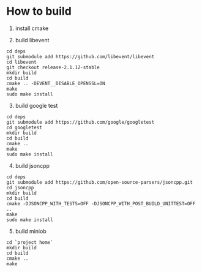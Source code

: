 # How to build
1. install cmake



2. build libevent

```
cd deps
git submodule add https://github.com/libevent/libevent
cd libevent
git checkout release-2.1.12-stable
mkdir build
cd build
cmake .. -DEVENT__DISABLE_OPENSSL=ON
make
sudo make install
```

3. build google test
```
cd deps
git submodule add https://github.com/google/googletest
cd googletest
mkdir build
cd build
cmake ..
make
sudo make install
```

4. build jsoncpp
```shell
cd deps
git submodule add https://github.com/open-source-parsers/jsoncpp.git
cd jsoncpp
mkdir build
cd build
cmake -DJSONCPP_WITH_TESTS=OFF -DJSONCPP_WITH_POST_BUILD_UNITTEST=OFF ..
make
sudo make install
```

5. build miniob

```shell
cd `project home`
mkdir build
cd build
cmake ..
make
```
